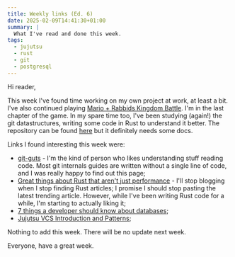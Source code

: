 ```yaml
---
title: Weekly links (Ed. 6)
date: 2025-02-09T14:41:30+01:00
summary: |
  What I've read and done this week.
tags:
  - jujutsu
  - rust
  - git
  - postgresql
---
```


Hi reader,

This week I've found time working on my own project at work, at least a bit. I've also continued playing [Mario + Rabbids Kingdom Battle](https://en.wikipedia.org/wiki/Mario_%2B_Rabbids_Kingdom_Battle). I'm in the last chapter of the game. In my spare time too, I've been studying (again!) the git datastructures, writing some code in Rust to understand it better. The repository can be found [here](https://github.com/mycroft/mg) but it definitely needs some docs.

Links I found interesting this week were:

- [git-guts](https://awasu.com/weblog/git-guts/) - I'm the kind of person who likes understanding stuff reading code. Most git internals guides are written without a single line of code, and I was really happy to find out this page;
- [Great things about Rust that aren't just performance](https://ntietz.com/blog/great-things-about-rust-beyond-perf/) - I'll stop blogging when I stop finding Rust articles; I promise I should stop pasting the latest trending article. However, while I've been writing Rust code for a while, I'm starting to actually liking it;
- [7 things a developer should know about databases](https://blog.octo.com/7-things-a-developer-should-know-about-databases);
- [Jujutsu VCS Introduction and Patterns](https://kubamartin.com/posts/introduction-to-the-jujutsu-vcs/);

Nothing to add this week. There will be no update next week.

Everyone, have a great week.
